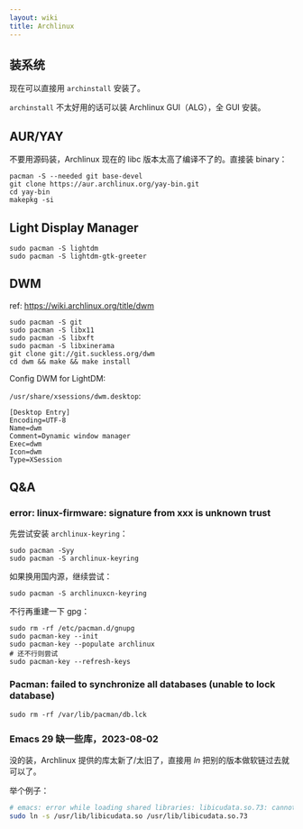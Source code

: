 ```yaml
---
layout: wiki
title: Archlinux
---
```


## 装系统

现在可以直接用 `archinstall` 安装了。

`archinstall` 不太好用的话可以装 Archlinux GUI（ALG），全 GUI 安装。

## AUR/YAY

不要用源码装，Archlinux 现在的 libc 版本太高了编译不了的。直接装 binary：

```shell
pacman -S --needed git base-devel
git clone https://aur.archlinux.org/yay-bin.git
cd yay-bin
makepkg -si
```

## Light Display Manager

```shell
sudo pacman -S lightdm
sudo pacman -S lightdm-gtk-greeter
```

## DWM

ref: <https://wiki.archlinux.org/title/dwm>

```shell
sudo pacman -S git
sudo pacman -S libx11
sudo pacman -S libxft
sudo pacman -S libxinerama
git clone git://git.suckless.org/dwm
cd dwm && make && make install
```

Config DWM for LightDM:

`/usr/share/xsessions/dwm.desktop`:

```
[Desktop Entry]
Encoding=UTF-8
Name=dwm
Comment=Dynamic window manager
Exec=dwm
Icon=dwm
Type=XSession
```

## Q&A

### error: linux-firmware: signature from xxx is unknown trust

先尝试安装 `archlinux-keyring`：

```shell
sudo pacman -Syy
sudo pacman -S archlinux-keyring
```

如果换用国内源，继续尝试：

```shell
sudo pacman -S archlinuxcn-keyring
```

不行再重建一下 gpg：

```shell
sudo rm -rf /etc/pacman.d/gnupg
sudo pacman-key --init
sudo pacman-key --populate archlinux
# 还不行则尝试
sudo pacman-key --refresh-keys
```

### Pacman: failed to synchronize all databases (unable to lock database)

```shell
sudo rm -rf /var/lib/pacman/db.lck
```

### Emacs 29 缺一些库，2023-08-02

没的装，Archlinux 提供的库太新了/太旧了，直接用 $ln$ 把别的版本做软链过去就可以了。

举个例子：

```bash
# emacs: error while loading shared libraries: libicudata.so.73: cannot open shared object file: No such file or directory
sudo ln -s /usr/lib/libicudata.so /usr/lib/libicudata.so.73
```
